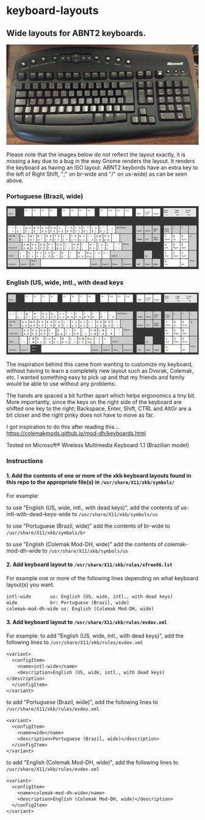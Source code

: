 # keyboard-layouts

## Wide layouts for ABNT2 keyboards.

![Portuguese (Brazil, wide)](https://raw.githubusercontent.com/globalviking/keyboard-layouts/master/images/physical-keyboard.jpg)

Please note that the images below do not reflect the layout exactly, it is missing a key due to a bug in the way Gnome renders the layout. It renders the keyboard as having an ISO layout. ABNT2 keybords have an extra key to the left of Right Shift, ";" on br-wide and "/" on us-wide) as can be seen above.

### Portuguese (Brazil, wide)
![Portuguese (Brazil, wide)](https://raw.githubusercontent.com/globalviking/keyboard-layouts/master/images/br-wide.png)

### English (US, wide, intl., with dead keys
![English (US, wide, intl., with dead keys)](https://raw.githubusercontent.com/globalviking/keyboard-layouts/master/images/us-intl-wide.png)

The inspiration behind this came from wanting to customize my keyboard, without having to learn a completely new layout such as Dvorak, Colemak, etc. I wanted something easy to pick up and that my friends and family would be able to use without any problems.

The hands are spaced a bit further apart which helps ergonomics a tiny bit. More importantly, since the keys on the right side of the keyboard are shifted one key to the right; Backspace, Enter, Shift, CTRL and AltGr are a bit closer and the right pinky does not have to move as far.

I got inspiration to do this after reading this...
https://colemakmods.github.io/mod-dh/keyboards.html

Tested on Microsoft® Wireless Multimedia Keyboard 1.1 (Brazilian model)

### Instructions

#### 1. Add the contents of one or more of the xkb keyboard layouts found in this repo to the appropriate file(s) in `/usr/share/X11/xkb/symbols/`

For example:

to use "English (US, wide, intl., with dead keys)", add the contents of us-intl-with-dead-keys-wide to `/usr/share/X11/xkb/symbols/us`

to use "Portuguese (Brazil, wide)" add the contents of br-wide to `/usr/share/X11/xkb/symbols/br`

to use "English (Colemak Mod-DH, wide)" add the contents of colemak-mod-dh-wide to `/usr/share/X11/xkb/symbols/us`

#### 2. Add keyboard layout to `/usr/share/X11/xkb/rules/xfree86.lst`

For example one or more of the following lines depending on what keyboard layout(s) you want.

```
intl-wide       us: English (US, wide, intl., with dead keys)
wide            br: Portuguese (Brazil, wide)
colemak-mod-dh-wide us: English (Colemak Mod-DH, wide)
```

#### 3. Add keyboard layout to `/usr/share/X11/xkb/rules/evdev.xml`

For example:
to add "English (US, wide, intl., with dead keys)", add the following lines to `/usr/share/X11/xkb/rules/evdev.xml`

```
<variant>
  <configItem>
    <name>intl-wide</name>
    <description>English (US, wide, intl., with dead keys)</description>
  </configItem>
</variant>
```

to add "Portuguese (Brazil, wide)", add the following lines to `/usr/share/X11/xkb/rules/evdev.xml`

```
<variant>
  <configItem>
    <name>wide</name>
    <description>Portuguese (Brazil, wide)</description>
  </configItem>
</variant>
```

to add "English (Colemak Mod-DH, wide)", add the following lines to `/usr/share/X11/xkb/rules/evdev.xml`

```
<variant>
  <configItem>
    <name>colemak-mod-dh-wide</name>
    <description>English (Colemak Mod-DH, wide)</description>
  </configItem>
</variant>
```
